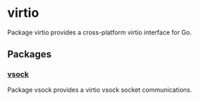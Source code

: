 # virtio

Package virtio provides a cross-platform virtio interface for Go.

## Packages

### [vsock](vsock)

Package vsock provides a virtio vsock socket communications.
